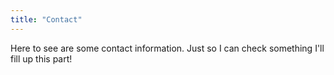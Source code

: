 ```yaml
---
title: "Contact"
---
```


Here to see are some contact information. Just so I can check something I'll fill up this part!